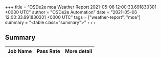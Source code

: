 +++
title = "OSDe2e moa Weather Report 2021-05-06 12:00:33.691830301 +0000 UTC"
author = "OSDe2e Automation"
date = "2021-05-06 12:00:33.691830301 +0000 UTC"
tags = ["weather-report", "moa"]
summary = "<table class=\"summary\"></table>"
+++
## Summary

| Job Name | Pass Rate | More detail |
|----------|-----------|-------------|



